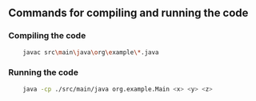 ## Commands for compiling and running the code

### Compiling the code
```bash
    javac src\main\java\org\example\*.java
```

### Running the code
```bash
    java -cp ./src/main/java org.example.Main <x> <y> <z>
```
